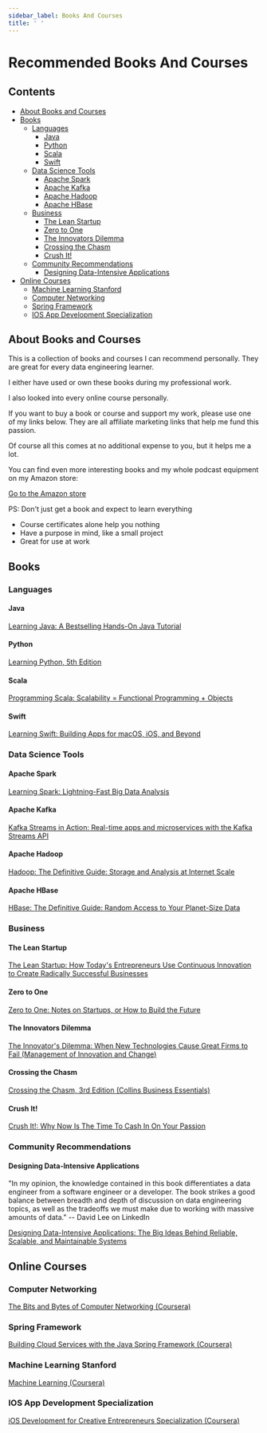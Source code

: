 ```yaml
---
sidebar_label: Books And Courses 
title: ' '
---
```



Recommended Books And Courses
=============================

## Contents
- [About Books and Courses](09-BooksAndCourses.md#about-books-and-courses)
- [Books](09-BooksAndCourses.md#books)
  - [Languages](09-BooksAndCourses.md#books-languages)
    - [Java](09-BooksAndCourses.md#java)
    - [Python](09-BooksAndCourses.md#Python)
    - [Scala](09-BooksAndCourses.md#Scala)
    - [Swift](09-BooksAndCourses.md#Swift)
  - [Data Science Tools](09-BooksAndCourses.md#books-data-science-tools)
    - [Apache Spark](09-BooksAndCourses.md#apache-spark)
    - [Apache Kafka](09-BooksAndCourses.md#apache-Kafka)
    - [Apache Hadoop](09-BooksAndCourses.md#apache-Hadoop)
    - [Apache HBase](09-BooksAndCourses.md#apache-HBase)
  - [Business](09-BooksAndCourses.md#Books-Business)
    - [The Lean Startup](09-BooksAndCourses.md#the-lean-startup)
    - [Zero to One](09-BooksAndCourses.md#zero-to-one)
    - [The Innovators Dilemma](09-BooksAndCourses.md#the-innovators-dilemma)
    - [Crossing the Chasm](09-BooksAndCourses.md#crossing-the-chasm)
    - [Crush It!](09-BooksAndCourses.md#crush-it!)
  - [Community Recommendations](09-BooksAndCourses.md#Community-Recommendations)
    - [Designing Data-Intensive Applications](09-BooksAndCourses.md#designing-data-intensive-applications)
- [Online Courses](BooksAndCourses#online-courses)
  - [Machine Learning Stanford](09-BooksAndCourses.md#machine-learning-stanford)
  - [Computer Networking](09-BooksAndCourses.md#computer-networking)
  - [Spring Framework](09-BooksAndCourses.md#spring-framework)
  - [IOS App Development Specialization](09-BooksAndCourses.md#ios-app-development-specialization)

## About Books and Courses

This is a collection of books and courses I can recommend personally.
They are great for every data engineering learner.

I either have used or own these books during my professional work.

I also looked into every online course personally.

If you want to buy a book or course and support my work, please use one of my links below. They are all affiliate marketing links that help me fund this passion.

Of course all this comes at no additional expense to you, but it helps me a lot.

You can find even more interesting books and my whole podcast equipment on my Amazon store:

[Go to the Amazon store](https://www.amazon.com/shop/plumbersofdatascience)



PS: Don't just get a book and expect to learn everything
  - Course certificates alone help you nothing
  - Have a purpose in mind, like a small project
  - Great for use at work

## Books

### Languages

#### Java

[Learning Java: A Bestselling Hands-On Java Tutorial](https://amzn.to/2MgYp8h)

#### Python

[Learning Python, 5th Edition](https://amzn.to/2MdpM34)


#### Scala

[Programming Scala: Scalability = Functional Programming + Objects](https://amzn.to/2VIpww5)


#### Swift

[Learning Swift: Building Apps for macOS, iOS, and Beyond](https://amzn.to/31hDN4e)


### Data Science Tools

#### Apache Spark

[Learning Spark: Lightning-Fast Big Data Analysis](https://amzn.to/31mtAUg)


#### Apache Kafka

[Kafka Streams in Action: Real-time apps and microservices with the Kafka Streams API](https://amzn.to/35uiSOJ)


#### Apache Hadoop

[Hadoop: The Definitive Guide: Storage and Analysis at Internet Scale](https://amzn.to/2VNzf4n)


#### Apache HBase

[HBase: The Definitive Guide: Random Access to Your Planet-Size Data](https://amzn.to/2BbiyGz)


### Business

#### The Lean Startup

[The Lean Startup: How Today's Entrepreneurs Use Continuous Innovation to Create Radically Successful Businesses](https://amzn.to/2Meyv5e)

#### Zero to One

[Zero to One: Notes on Startups, or How to Build the Future](https://amzn.to/2BbBwgr)


#### The Innovators Dilemma

[The Innovator's Dilemma: When New Technologies Cause Great Firms to Fail (Management of Innovation and Change)](https://amzn.to/31eGZ0k)


#### Crossing the Chasm

[Crossing the Chasm, 3rd Edition (Collins Business Essentials)](https://amzn.to/2IU7QZs)


#### Crush It!

[Crush It!: Why Now Is The Time To Cash In On Your Passion](https://amzn.to/33xe7Su)

### Community Recommendations

#### Designing Data-Intensive Applications

"In my opinion, the knowledge contained in this book differentiates a data engineer from a software engineer or a developer. The book strikes a good balance between breadth and depth of discussion on data engineering topics, as well as the tradeoffs we must make due to working with massive amounts of data." -- David Lee on LinkedIn

[Designing Data-Intensive Applications: The Big Ideas Behind Reliable, Scalable, and Maintainable Systems](https://amzn.to/2MIqTqJ)


## Online Courses

### Computer Networking

[The Bits and Bytes of Computer Networking (Coursera)](https://www.coursera.org/learn/computer-networking)


### Spring Framework

[Building Cloud Services with the Java Spring Framework (Coursera)](https://www.coursera.org/learn/cloud-services-java-spring-framework)


### Machine Learning Stanford

[Machine Learning (Coursera)](https://www.coursera.org/learn/machine-learning)


### IOS App Development Specialization

[iOS Development for Creative Entrepreneurs Specialization (Coursera)](https://www.coursera.org/specializations/ios-development)
